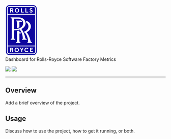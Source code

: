 <p>
    <img alt="Rolls-Royce Logo" width="100" src="https://raw.githubusercontent.com/rropen/.github/main/img/logo.png">
    <br>
    Dashboard for Rolls-Royce Software Factory Metrics
</p>

<!-- Place any useful shield.io shields here.  Use the style=flat styling option. -->
<p>
 <a href="https://github.com/rropen/SFM"><img src="https://img.shields.io/badge/Rolls--Royce-Software%20Factory-10069f"></a>
 <a href="http://commitizen.github.io/cz-cli/"><img src="https://img.shields.io/badge/commitizen-friendly-brightgreen?style=flat"></a>
</p>

------

## Overview

Add a brief overview of the project.

## Usage

Discuss how to use the project, how to get it running, or both.
